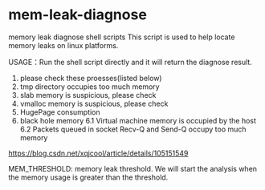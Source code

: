 # mem-leak-diagnose
memory leak diagnose shell scripts
This script is used to help locate memory leaks on linux platforms.

USAGE：Run the shell script directly and it will return the diagnose result.

1. please check these proesses(listed below)
2. tmp directory occupies too much memory
3. slab memory is suspicious, please check
4. vmalloc memory is suspicious, please check
5. HugePage consumption
6. black hole memory
6.1 Virtual machine memory is occupied by the host
6.2 Packets queued in socket Recv-Q and Send-Q occupy too much memory

https://blog.csdn.net/xqjcool/article/details/105151549

MEM_THRESHOLD: memory leak threshold. We will start the analysis when the memory usage is greater than the threshold.
